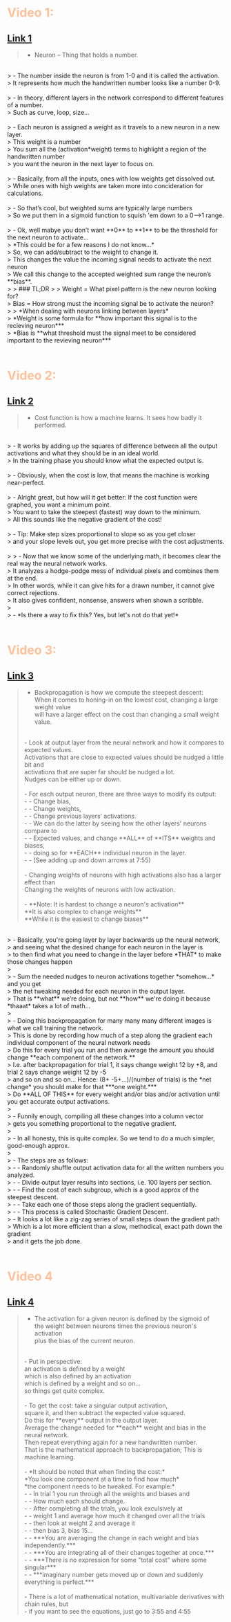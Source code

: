 
# <font color="#FFC19C"> Video 1: </font>

## [Link 1](https://www.youtube.com/watch?v=aircAruvnKk)

> - Neuron – Thing that holds a number.<br>
<br>
> - The number inside the neuron is from 1-0 and it is called the activation.<br>
> It represents how much the handwritten number looks like a number 0-9.<br>
<br>
> - In theory, different layers in the network correspond to different features of a number.<br>
> Such as curve, loop, size...<br>
<br>
> - Each neuron is assigned a weight as it travels to a new neuron in a new layer.<br>
> This weight is a number<br>
> You sum all the (activation*weight) terms to highlight a region of the handwritten number<br>
> you want the neuron in the next layer to focus on.<br>
<br>
> - Basically, from all the inputs, ones with low weights get dissolved out.<br>
> While ones with high weights are taken more into concideration for calculations.<br>
<br>
> - So that’s cool, but weighted sums are typically large numbers<br>
> So we put them in a sigmoid function to squish 'em down to a 0-->1 range.<br>
<br>
> - Ok, well mabye you don’t want **0** to **1** to be the threshold for the next neuron to activate...<br>
> *This could be for a few reasons I do not know...*<br>
> So, we can add/subtract to the weight to change it.<br>
> This changes the value the incoming signal needs to activate the next neuron<br>
> We call this change to the accepted weighted sum range the neuron’s **bias**.<br>
>
> ### TL;DR
>
> Weight = What pixel pattern is the new neuron looking for?<br>
> Bias = How strong must the incoming signal be to activate the neuron?<br>
> 
> *When dealing with neurons linking between layers*<br>
> *Weight is some formula for **how important this signal is to the recieving neuron***<br>
> *Bias is **what threshold must the signal meet to be considered important to the revieving neuron***<br>
<br>

 

# <font color="#FFC19C"> Video 2:</font>

## [Link 2](https://www.youtube.com/watch?v=IHZwWFHWa-w)

> - Cost function is how a machine learns. It sees how badly it performed.<br>
<br>
> - It works by adding up the squares of difference between all the output activations and what they should be in an ideal world.<br>
> In the training phase you should know what the expected output is.<br>
<br>
> - Obviously, when the cost is low, that means the machine is working near-perfect.<br>
<br>
> - Alright great, but how will it get better: If the cost function were graphed, you want a minimum point.<br>
> You want to take the steepest (fastest) way down to the minimum.<br>
> All this sounds like the negative gradient of the cost!<br>
<br>
> - Tip: Make step sizes proportional to slope so as you get closer<br>
> and your slope levels out, you get more precise with the cost adjustments.<br>
<br>
> 
> - Now that we know some of the underlying math, it becomes clear the real way the neural network works.<br>
> It analyzes a hodge-podge mess of individual pixels and combines them at the end.<br>
> In other words, while it can give hits for a drawn number, it cannot give correct rejections.<br>
> It also gives confident, nonsense, answers when shown a scribble.<br>
> <br>
> - *Is there a way to fix this? Yes, but let's not do that yet!*<br>
<br>

 

# <font color="#FFC19C">Video 3:</font>

## [Link 3](https://www.youtube.com/watch?v=Ilg3gGewQ5U)

> - Backpropagation is how we compute the steepest descent:<br>
> When it comes to honing-in on the lowest cost, changing a large weight value<br>
> will have a larger effect on the cost than changing a small weight value.<br>
> <br>
> - Look at output layer from the neural network and how it compares to expected values.<br>
> Activations that are close to expected values should be nudged a little bit and<br>
> activations that are super far should be nudged a lot.<br>
> Nudges can be either up or down.<br>
> <br>
> - For each output neuron, there are three ways to modify its output:<br>
> - - Change bias,<br>
> - - Change weights,<br>
> - - Change previous layers’ activations.<br>
> - - We can do the latter by seeing how the other layers' neurons compare to<br>
> - - Expected values, and change **ALL** of **ITS** weights and biases,<br>
> - - doing so for **EACH** individual neuron in the layer.<br>
> - - (See adding up and down arrows at 7:55)<br>
> <br>
> - Changing weights of neurons with high activations also has a larger effect than<br>
> Changing the weights of neurons with low activation.<br>
><br>
> - **Note: It is hardest to change a neuron's activation**<br>
> **It is also complex to change weights**<br>
> **While it is the easiest to change biases**<br>
<br>
> - Basically, you're going layer by layer backwards up the neural network,<br>
> and seeing what the desired change for each neuron in the layer is<br>
> to then find what you need to change in the layer before *THAT* to make those changes happen<br>
> <br>
> - Sum the needed nudges to neuron activations together *somehow...* and you get<br>
> the net tweaking needed for each neuron in the output layer.<br>
> That is **what** we’re doing, but not **how** we're doing it because *thaaat* takes a lot of math...<br>
> <br>
> - Doing this backpropagation for many many many different images is what we call training the network.<br>
> This is done by recording how much of a step along the gradient each individual component of the neural network needs<br>
> Do this for every trial you run and then average the amount you should change **each component of the network.**<br>
> I.e. after backpropagation for trial 1, it says change weight 12 by +8, and trial 2 says change weight 12 by -5<br>
> and so on and so on... Hence: (8+ -5+...)/(number of trials) is the *net change* you should make for that ***one weight.***<br>
> Do **ALL OF THIS** for every weight and/or bias and/or activation until you get accurate output activations.<br>
> <br>
> - Funnily enough, compiling all these changes into a column vector<br>
> gets you something proportional to the negative gradient.<br>
> <br>
> - In all honesty, this is quite complex. So we tend to do a much simpler, good-enough approx.<br>
> <br>
> - The steps are as follows:<br>
> - - Randomly shuffle output activation data for all the written numbers you analyzed.<br>
> - - Divide output layer results into sections, i.e. 100 layers per section.<br>
> - - Find the cost of each subgroup, which is a good approx of the steepest descent.<br>
> - - Take each one of those steps along the gradient sequentially.<br>
> - - This process is called Stochastic Gradient Descent.<br>
> - It looks a lot like a zig-zag series of small steps down the gradient path<br>
> Which is a lot more efficient than a slow, methodical, exact path down the gradient<br>
> and it gets the job done.<br>
<br>
  

# <font color="#FFC19C">Video 4</font>

## [Link 4](https://www.youtube.com/watch?v=tIeHLnjs5U8)

> - The activation for a given neuron is defined by the sigmoid of <br>
> the weight between neurons times the previous neuron's activation<br>
> plus the bias of the current neuron.<br>
> <br>
> - Put in perspective:<br>
> an activation is defined by a weight<br>
> which is also defined by an activation<br>
> which is defined by a weight and so on...<br>
> so things get quite complex.<br>
><br>
> - To get the cost: take a singular output activation,<br>
> square it, and then subtract the expected value squared.<br>
> Do this for **every** output in the output layer.<br>
> Average the change needed for **each** weight and bias in the neural network.<br>
> Then repeat everything again for a new handwritten number.<br>
> That is the mathematical approach to backpropagation; This is machine learning.<br>
> <br>
> - *It should be noted that when finding the cost:*<br>
> *You look one component at a time to find how much*<br>
> *the component needs to be tweaked. For example:*<br>
> - - In trial 1 you run through all the weights and biases and<br>
> - - How much each should change.<br>
> - - After completing all the trials, you look exculsively at<br>
> - - weight 1 and average how much it changed over all the trials<br>
> - - then look at weight 2 and average it<br>
> - - then bias 3, bias 15...<br>
> - - ***You are averaging the change in each weight and bias independently.***<br>
> - - ***You are integrating all of their changes together at once.***<br>
> - - ***There is no expression for some "total cost" where some singular***<br>
> - - ***imaginary number gets moved up or down and suddenly everything is perfect.***<br>
> <br>
> - There is a lot of mathematical notation, multivariable derivatives with chain rules, but<br>
> - if you want to see the equations, just go to 3:55 and 4:55<br>